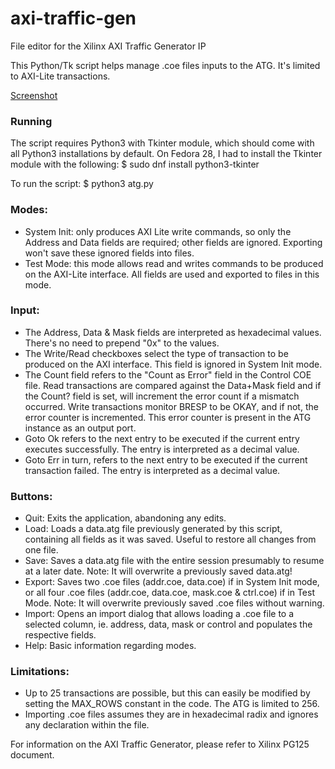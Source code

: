 # axi-traffic-gen

File editor for the Xilinx AXI Traffic Generator IP

This Python/Tk script helps manage .coe files inputs to the ATG. It's limited to AXI-Lite transactions.

[Screenshot](images/screenshot.png)

### Running

The script requires Python3 with Tkinter module, which should come with all Python3 installations by default.
On Fedora 28, I had to install the Tkinter module with the following:
    $ sudo dnf install python3-tkinter

To run the script:
    $ python3 atg.py

### Modes:

- System Init: only produces AXI Lite write commands, so only the Address and Data fields are required; other fields are ignored. Exporting won't save these ignored fields into files.
- Test Mode: this mode allows read and writes commands to be produced on the AXI-Lite interface. All fields are used and exported to files in this mode.

### Input:

- The Address, Data & Mask fields are interpreted as hexadecimal values. There's no need to prepend "0x" to the values.
- The Write/Read checkboxes select the type of transaction to be produced on the AXI interface. This field is ignored in System Init mode.
- The Count field refers to the "Count as Error" field in the Control COE file. Read transactions are compared against the Data+Mask field and if the Count? field is set, will increment the error count if a mismatch occurred. Write transactions monitor BRESP to be OKAY, and if not, the error counter is incremented. This error counter is present in the ATG instance as an output port.
- Goto Ok refers to the next entry to be executed if the current entry executes successfully. The entry is interpreted as a decimal value.
- Goto Err in turn, refers to the next entry to be executed if the current transaction failed. The entry is interpreted as a decimal value.

### Buttons:

- Quit: Exits the application, abandoning any edits.
- Load: Loads a data.atg file previously generated by this script, containing all fields as it was saved. Useful to restore all changes from one file.
- Save: Saves a data.atg file with the entire session presumably to resume at a later date. Note: It will overwrite a previously saved data.atg!
- Export: Saves two .coe files (addr.coe, data.coe) if in System Init mode, or all four .coe files (addr.coe, data.coe, mask.coe & ctrl.coe) if in Test Mode. Note: It will overwrite previously saved .coe files without warning.
- Import: Opens an import dialog that allows loading a .coe file to a selected column, ie. address, data, mask or control and populates the respective fields.
- Help: Basic information regarding modes.

### Limitations:

- Up to 25 transactions are possible, but this can easily be modified by setting the MAX_ROWS constant in the code. The ATG is limited to 256.
- Importing .coe files assumes they are in hexadecimal radix and ignores any declaration within the file.

For information on the AXI Traffic Generator, please refer to Xilinx PG125 document.

